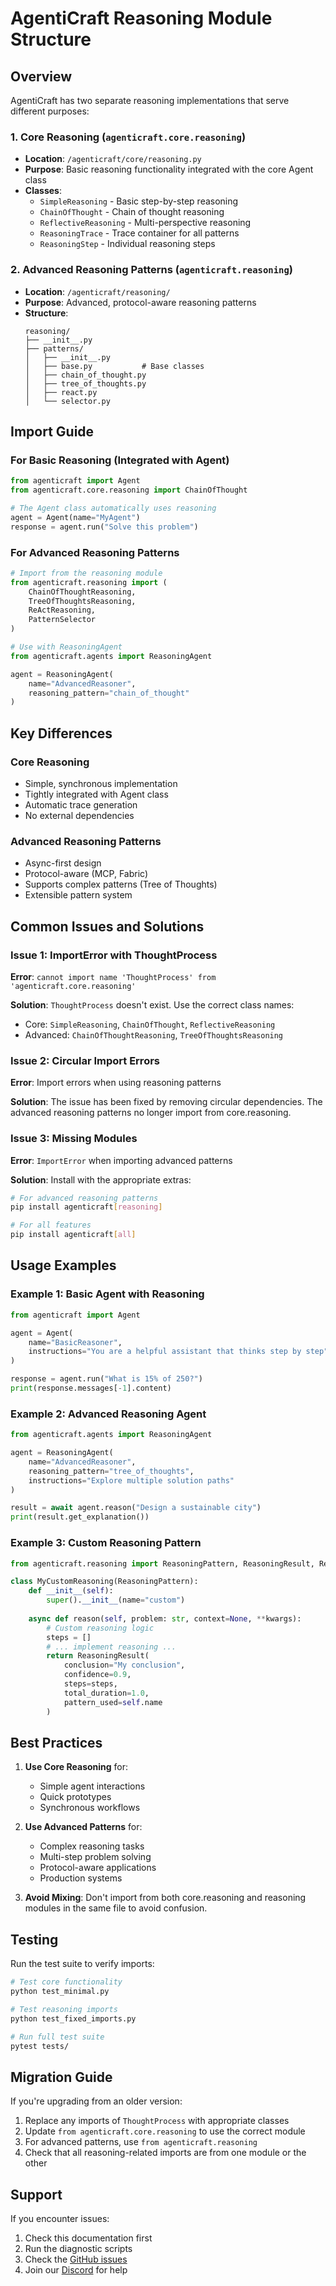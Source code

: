 # AgentiCraft Reasoning Module Structure

## Overview

AgentiCraft has two separate reasoning implementations that serve different purposes:

### 1. Core Reasoning (`agenticraft.core.reasoning`)
- **Location**: `/agenticraft/core/reasoning.py`
- **Purpose**: Basic reasoning functionality integrated with the core Agent class
- **Classes**:
  - `SimpleReasoning` - Basic step-by-step reasoning
  - `ChainOfThought` - Chain of thought reasoning
  - `ReflectiveReasoning` - Multi-perspective reasoning
  - `ReasoningTrace` - Trace container for all patterns
  - `ReasoningStep` - Individual reasoning steps

### 2. Advanced Reasoning Patterns (`agenticraft.reasoning`)
- **Location**: `/agenticraft/reasoning/`
- **Purpose**: Advanced, protocol-aware reasoning patterns
- **Structure**:
  ```
  reasoning/
  ├── __init__.py
  ├── patterns/
  │   ├── __init__.py
  │   ├── base.py           # Base classes
  │   ├── chain_of_thought.py
  │   ├── tree_of_thoughts.py
  │   ├── react.py
  │   └── selector.py
  ```

## Import Guide

### For Basic Reasoning (Integrated with Agent)
```python
from agenticraft import Agent
from agenticraft.core.reasoning import ChainOfThought

# The Agent class automatically uses reasoning
agent = Agent(name="MyAgent")
response = agent.run("Solve this problem")
```

### For Advanced Reasoning Patterns
```python
# Import from the reasoning module
from agenticraft.reasoning import (
    ChainOfThoughtReasoning,
    TreeOfThoughtsReasoning,
    ReActReasoning,
    PatternSelector
)

# Use with ReasoningAgent
from agenticraft.agents import ReasoningAgent

agent = ReasoningAgent(
    name="AdvancedReasoner",
    reasoning_pattern="chain_of_thought"
)
```

## Key Differences

### Core Reasoning
- Simple, synchronous implementation
- Tightly integrated with Agent class
- Automatic trace generation
- No external dependencies

### Advanced Reasoning Patterns
- Async-first design
- Protocol-aware (MCP, Fabric)
- Supports complex patterns (Tree of Thoughts)
- Extensible pattern system

## Common Issues and Solutions

### Issue 1: ImportError with ThoughtProcess
**Error**: `cannot import name 'ThoughtProcess' from 'agenticraft.core.reasoning'`

**Solution**: `ThoughtProcess` doesn't exist. Use the correct class names:
- Core: `SimpleReasoning`, `ChainOfThought`, `ReflectiveReasoning`
- Advanced: `ChainOfThoughtReasoning`, `TreeOfThoughtsReasoning`

### Issue 2: Circular Import Errors
**Error**: Import errors when using reasoning patterns

**Solution**: The issue has been fixed by removing circular dependencies. The advanced reasoning patterns no longer import from core.reasoning.

### Issue 3: Missing Modules
**Error**: `ImportError` when importing advanced patterns

**Solution**: Install with the appropriate extras:
```bash
# For advanced reasoning patterns
pip install agenticraft[reasoning]

# For all features
pip install agenticraft[all]
```

## Usage Examples

### Example 1: Basic Agent with Reasoning
```python
from agenticraft import Agent

agent = Agent(
    name="BasicReasoner",
    instructions="You are a helpful assistant that thinks step by step"
)

response = agent.run("What is 15% of 250?")
print(response.messages[-1].content)
```

### Example 2: Advanced Reasoning Agent
```python
from agenticraft.agents import ReasoningAgent

agent = ReasoningAgent(
    name="AdvancedReasoner",
    reasoning_pattern="tree_of_thoughts",
    instructions="Explore multiple solution paths"
)

result = await agent.reason("Design a sustainable city")
print(result.get_explanation())
```

### Example 3: Custom Reasoning Pattern
```python
from agenticraft.reasoning import ReasoningPattern, ReasoningResult, ReasoningStep

class MyCustomReasoning(ReasoningPattern):
    def __init__(self):
        super().__init__(name="custom")
    
    async def reason(self, problem: str, context=None, **kwargs):
        # Custom reasoning logic
        steps = []
        # ... implement reasoning ...
        return ReasoningResult(
            conclusion="My conclusion",
            confidence=0.9,
            steps=steps,
            total_duration=1.0,
            pattern_used=self.name
        )
```

## Best Practices

1. **Use Core Reasoning** for:
   - Simple agent interactions
   - Quick prototypes
   - Synchronous workflows

2. **Use Advanced Patterns** for:
   - Complex reasoning tasks
   - Multi-step problem solving
   - Protocol-aware applications
   - Production systems

3. **Avoid Mixing**: Don't import from both core.reasoning and reasoning modules in the same file to avoid confusion.

## Testing

Run the test suite to verify imports:
```bash
# Test core functionality
python test_minimal.py

# Test reasoning imports
python test_fixed_imports.py

# Run full test suite
pytest tests/
```

## Migration Guide

If you're upgrading from an older version:

1. Replace any imports of `ThoughtProcess` with appropriate classes
2. Update `from agenticraft.core.reasoning` to use the correct module
3. For advanced patterns, use `from agenticraft.reasoning`
4. Check that all reasoning-related imports are from one module or the other

## Support

If you encounter issues:
1. Check this documentation first
2. Run the diagnostic scripts
3. Check the [GitHub issues](https://github.com/agenticraft/agenticraft/issues)
4. Join our [Discord](https://discord.gg/agenticraft) for help
